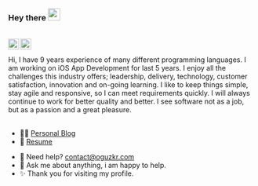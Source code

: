 ### Hey there <img src="https://media.giphy.com/media/hvRJCLFzcasrR4ia7z/giphy.gif" width="25px">
<br>
<a href="https://apps.apple.com/bj/developer/oguz-karatoruk/id1378383070">
  <img align="left" alt="Oguz Karatoruk | AppStore" width="22px" src="https://camo.githubusercontent.com/8224804e28d6c0e0ff71792abdd5c129578f42d497bba17734f2e21b1cf134e6/68747470733a2f2f6564656e742e6769746875622e696f2f537570657254696e7949636f6e732f696d616765732f7376672f6170706c652e737667" />
</a>
<a href="https://www.linkedin.com/in/oguzkr/">
  <img align="left" alt="Oguz Karatoruk | Linkedin" width="22px" src="https://camo.githubusercontent.com/c8a9c5b414cd812ad6a97a46c29af67239ddaeae08c41724ff7d945fb4c047e5/68747470733a2f2f6564656e742e6769746875622e696f2f537570657254696e7949636f6e732f696d616765732f7376672f6c696e6b6564696e2e737667" />
</a>
<br/>
<br>
Hi, I have 9 years experience of many different programming languages. I am working on iOS App Development for last 5 years. I enjoy all the challenges this industry offers; leadership, delivery, technology, customer satisfaction, innovation and on-going learning. I like to keep things simple, stay agile and responsive, so I can meet requirements quickly.  I will always continue to work for better quality and better. I see software not as a job, but as a passion and a great pleasure. 
<br/>
<br>

* ✍🏼 [Personal Blog](https://oguzkr.com)
* 📃 [Resume](https://oguzkr.com/resume.pdf)



- 💼 Need help? [contact@oguzkr.com](mailto:contact@oguzkr.com)
- 💬 Ask me about anything, i am happy to help.
- ✨ Thank you for visiting my profile.
<br>
